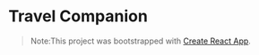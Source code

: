 # Travel Companion

> Note:This project was bootstrapped with [Create React App](https://github.com/facebook/create-react-app).

